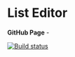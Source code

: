 # List Editor

**GitHub Page** -

[![Build status](https://ci.appveyor.com/api/projects/status/4ppkqomyq8d9ilh6?svg=true)](https://ci.appveyor.com/project/dmiweb/list-editor)

